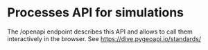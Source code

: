 # Processes API for simulations

The /openapi endpoint describes this API and allows to call them interactively in the browser.
See https://dive.pygeoapi.io/standards/

